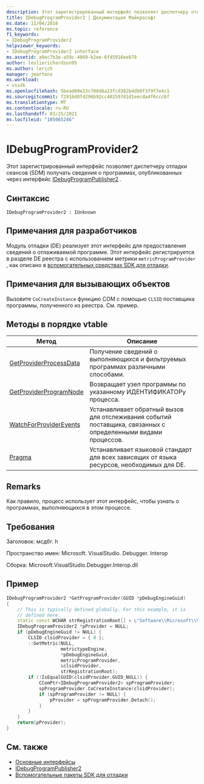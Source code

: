 ```yaml
---
description: Этот зарегистрированный интерфейс позволяет диспетчеру отладки сеансов (SDM) получать сведения о программах, опубликованных с помощью интерфейса IDebugProgramPublisher2.
title: IDebugProgramProvider2 | Документация Майкрософт
ms.date: 11/04/2016
ms.topic: reference
f1_keywords:
- IDebugProgramProvider2
helpviewer_keywords:
- IDebugProgramProvider2 interface
ms.assetid: a9ec7b3e-a59c-4069-b2ee-6f45916eeb78
author: leslierichardson95
ms.author: lerich
manager: jmartens
ms.workload:
- vssdk
ms.openlocfilehash: 5bead60e23c708d8a23fcd382b4db0f3f9f7e4c1
ms.sourcegitcommit: f2916d8fd296b92cc402597d1d1eecda4f6cccbf
ms.translationtype: MT
ms.contentlocale: ru-RU
ms.lasthandoff: 03/25/2021
ms.locfileid: "105065246"
---
```

# <a name="idebugprogramprovider2"></a>IDebugProgramProvider2
Этот зарегистрированный интерфейс позволяет диспетчеру отладки сеансов (SDM) получать сведения о программах, опубликованных через интерфейс [IDebugProgramPublisher2](../../../extensibility/debugger/reference/idebugprogrampublisher2.md) .

## <a name="syntax"></a>Синтаксис

```
IDebugProgramProvider2 : IUnknown
```

## <a name="notes-for-implementers"></a>Примечания для разработчиков
Модуль отладки (DE) реализует этот интерфейс для предоставления сведений о отлаживаемой программе. Этот интерфейс регистрируется в разделе DE реестра с использованием метрики `metricProgramProvider` , как описано в [вспомогательных средствах SDK для отладки](../../../extensibility/debugger/reference/sdk-helpers-for-debugging.md).

## <a name="notes-for-callers"></a>Примечания для вызывающих объектов
Вызовите `CoCreateInstance` функцию COM с помощью `CLSID` поставщика программы, полученного из реестра. См. пример.

## <a name="methods-in-vtable-order"></a>Методы в порядке vtable

|Метод|Описание|
|------------|-----------------|
|[GetProviderProcessData](../../../extensibility/debugger/reference/idebugprogramprovider2-getproviderprocessdata.md)|Получение сведений о выполняющихся и фильтруемых программах различными способами.|
|[GetProviderProgramNode](../../../extensibility/debugger/reference/idebugprogramprovider2-getproviderprogramnode.md)|Возвращает узел программы по указанному ИДЕНТИФИКАТОРу процесса.|
|[WatchForProviderEvents](../../../extensibility/debugger/reference/idebugprogramprovider2-watchforproviderevents.md)|Устанавливает обратный вызов для отслеживания событий поставщика, связанных с определенными видами процессов.|
|[Pragma](../../../extensibility/debugger/reference/idebugprogramprovider2-setlocale.md)|Устанавливает языковой стандарт для всех зависящих от языка ресурсов, необходимых для DE.|

## <a name="remarks"></a>Remarks
Как правило, процесс использует этот интерфейс, чтобы узнать о программах, выполняющихся в этом процессе.

## <a name="requirements"></a>Требования
Заголовок: мсдбг. h

Пространство имен: Microsoft. VisualStudio. Debugger. Interop

Сборка: Microsoft.VisualStudio.Debugger.Interop.dll

## <a name="example"></a>Пример

```cpp
IDebugProgramProvider2 *GetProgramProvider(GUID *pDebugEngineGuid)
{
    // This is typically defined globally. For this example, it is
    // defined here.
    static const WCHAR strRegistrationRoot[] = L"Software\\Microsoft\\VisualStudio\\8.0Exp";
    IDebugProgramProvider2 *pProvider = NULL;
    if (pDebugEngineGuid != NULL) {
        CLSID clsidProvider = { 0 };
        ::GetMetric(NULL,
                    metrictypeEngine,
                    *pDebugEngineGuid,
                    metricProgramProvider,
                    &clsidProvider,
                    strRegistrationRoot);
        if (!IsEqualGUID(clsidProvider,GUID_NULL)) {
            CComPtr<IDebugProgramProvider2> spProgramProvider;
            spProgramProvider.CoCreateInstance(clsidProvider);
            if (spProgramProvider != NULL) {
                pProvider = spProgramProvider.Detach();
            }
        }
    }
    return(pProvider);
}
```

## <a name="see-also"></a>См. также
- [Основные интерфейсы](../../../extensibility/debugger/reference/core-interfaces.md)
- [IDebugProgramPublisher2](../../../extensibility/debugger/reference/idebugprogrampublisher2.md)
- [Вспомогательные пакеты SDK для отладки](../../../extensibility/debugger/reference/sdk-helpers-for-debugging.md)
